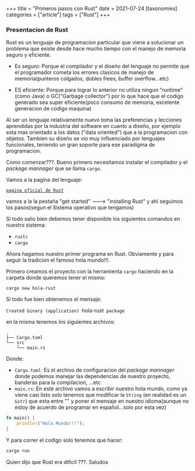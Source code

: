 +++
title = "Primeros pasos con Rust"
date = 2021-07-24
[taxonomies]
categories = ["article"]
tags = ["Rust"]
+++


### Presentacion de Rust

Rust es un lenguaje de programacion particular que viene a solucionar un
problema que existe desde hace mucho tiempo con el manejo de memoria seguro
y eficiente.

 - Es seguro: Porque el compilador y el diseño del lenguaje no permite que el programador
   cometa los errores clasicos de manejo de memoria(punteros colgados, dobles frees,
   buffer overflow...etc)

 - ES eficiente: Porque para lograr lo anterior no utiliza ningun "runtime"(como Java)
   o GC("Garbage collector") por lo que hace que el codigo generado sea super
   eficiente(poco consumo de memoria, excelente generacion de codigo maquina)

Al ser un lenguaje relativamente nuevo toma las preferencias y lecciones aprendidas
por la industria del software en cuanto a diseño, por ejemplo esta mas orientado
a los datos ("data oriented") que a la programacion con objetos. Tambien su diseño
se vio muy influenciado por lenguajes funcionales, teniendo un gran soporte para
ese paradigma de programacion.

Como comenzar???. Bueno primero necesitamos instalar el compilador y el _package mannager_
que se llama `cargo`.

Vamos a la pagina del lenguaje:

[`pagina oficial de Rust`](https://www.rust-lang.org/)

vamos a la la pestaña "get started" ---> "installing Rust" y ahi seguimos los
pasos(segun el Sistema operativo que tengamos)

Si todo salio bien debemos tener disponible los siguientes comandos en nuestro
sistema:

 - `rustc`
 - `cargo`

Ahora hagamos nuestro primer programa en Rust. Obviamente y para seguir la tradicion
el famoso hola mundo!!!.

Primero creamos el proyecto con la herramienta `cargo` haciendo en la carpeta
donde queremos tener el mismo:

`cargo new hola-rust`

Si todo fue bien obtenemos el mensaje:

`Created binary (application) `hola-rust` package`

en la misma tenemos los siguientes archivos:

```text
.
├── Cargo.toml
└── src
    └── main.rs

```

Donde:
 - `Cargo.toml`: Es el archivo de configuracion del _package mannager_ donde podemos
   manejar las dependencias de nuestro proyecto, banderas para la compilacion, ...etc
 - `main.rs`: En este archivo vamos a escribir nuestro hola mundo, como ya viene
   casi listo solo tenemos que modificar la `String` (en realidad es un `&str`)
   que esta entre "" y poner el mensaje en nuestro idioma(aunque no estoy de acuerdo
   de programar en español...solo por esta vez)

```rust
fn main() {
    println!("Hola Mundo!!!");
}
```

Y para correr el codigo solo tenemos que hacer:

```bash
cargo run
```

Quien dijo que Rust era dificil ???. Saludos
